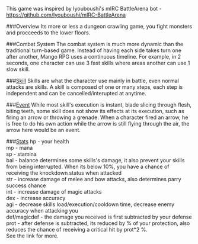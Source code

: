 This game was inspired by Iyouboushi's mIRC BattleArena bot - https://github.com/Iyouboushi/mIRC-BattleArena

###Overview
Its more or less a dungeon crawling game, you fight monsters and procceeds to the lower floors.

###Combat System
The combat system is much more dynamic than the traditional turn-based game. Instead of having each side takes turn one after another, Mango RPG uses a continuous timeline. For example, in 2 seconds, one character can use 3 fast skills where areas another can use 1 slow skill.

###[Skill](https://github.com/MangoLion/EpicMangoRPG/wiki/Skill)
Skills are what the character use mainly in battle, even normal attacks are skills. A skill is composed of one or many steps, each step is independent and can be cancelled/interupted at anytime.

###[Event](https://github.com/MangoLion/EpicMangoRPG/wiki/Event)
While most skill's execution is instant, blade slicing through flesh, biting teeth, some skill does not show its effects at its execution, such as firing an arrow or throwing a grenade. When a character fired an arrow, he is free to do his own action while the arrow is still flying through the air, the arrow here would be an event.

###[Stats](https://github.com/MangoLion/EpicMangoRPG/wiki/Stats)
hp - your health  
mp - mana  
sp - stamina  
bal - balance determines some skills's damage, it also prevent your skills from being interrupted. When its below 10%, you have a chance of receiving the knockdown status when attacked  
str - increase damage of melee and bow attacks, also determines parry success chance  
int - increase damage of magic attacks  
dex - increase accuracy  
agi - decrease skills load/execution/cooldown time, decrease enemy accuracy when attacking you  
def/magicdef  - the damage you received is first subtracted by your defense  
prot - after defense is subtracted, its reduced by % of your protection, also reduces the chance of receiving a critical hit by prot*2 %.  
See the link for more.  


